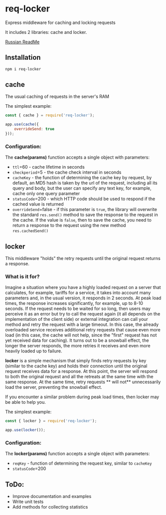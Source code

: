 # req-locker
Express middleware for caching and locking requests

It includes 2 libraries: cache and locker.

[Russian ReadMe](README_ru.md)

## Installation
```bash
npm i req-locker
```

## cache 
The usual caching of requests in the server's RAM

The simplest example:
```js
const { cache } = require('req-locker');

app.use(cache({
    overrideSend: true
}));
```

### Configuration:
The **cache(params)** function accepts a single object with parameters:
* `ttl`=60 - cache lifetime in seconds
* `checkperiod`=5 - the cache check interval in seconds
* `cacheKey` - the function of determining the cache key by request, by default, an MD5 hash is taken by the url of the request, including all its query and body, but the user can specify any text key, for example, cache only one query parameter 
* `statusCode`=200 - which HTTP code should be used to respond if the cached value is returned
* `overrideSend`=false - if this parameter is `true`, the library will overwrite the standard `res.send()` method to save the response to the request in the cache. If the value is `false`, then to save the cache, you need to return a response to the request using the new method `res.cachedSend()`

## locker
This middleware "holds" the retry requests until the original request returns a response.

### What is it for?
Imagine a situation where you have a highly loaded request on a server that calculates, for example, tariffs for a service, it takes into account many parameters
and, in the usual version, it responds in 2 seconds. At peak load times, the response increases significantly, for example, up to 8-10 seconds.
If the request needs to be waited for so long, then users may perceive it as an error but try to call the request again (it all depends on the implementation of the client side)
or external integration can call your method and retry the request with a large timeout. In this case, the already overloaded service receives additional retry requests
that cause even more load (in this case, the cache will not help, since the "first" request has not yet received data for caching).
It turns out to be a snowball effect, the longer the server responds, the more retries it receives and even more heavily loaded up to failure.

**locker** is a simple mechanism that simply finds retry requests by key (similar to the cache key) and holds their connection until the
original request receives data for a response. At this point, the server will respond to both the original request and all the retreats at the same time with the same response.
At the same time, retry requests ** will not** unnecessarily load the server, preventing the snowball effect.

If you encounter a similar problem during peak load times, then locker may be able to help you.

The simplest example:
```js
const { locker } = require('req-locker');

app.use(locker());
```

### Configuration:
The **locker(params)** function accepts a single object with parameters:
* `reqKey` - function of determining the request key, similar to `cacheKey`
* `statusCode`=200

## ToDo:
 - Improve documentation and examples
 - Write unit tests
 - Add methods for collecting statistics